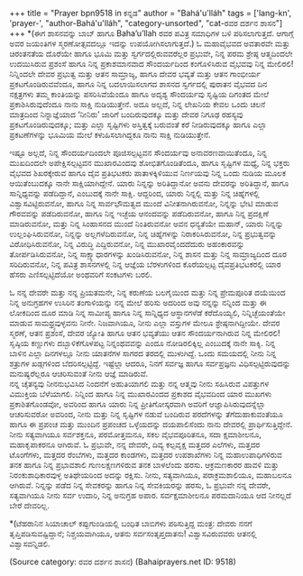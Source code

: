 +++
title = "Prayer bpn9518 in ಕನ್ನಡ"
author = "Bahá'u'lláh"
tags = ['lang-kn', 'prayer-', "author-Bahá'u'lláh", "category-unsorted", "cat-ರವರ ದರ್ಶನ ಶಾಸನ"]
+++
*(ಈಗ ಶಾಸನವನ್ನು  ಬಾಬ್ ಹಾಗೂ Baha’u’llah ರವರ ಪವಿತ್ರ ಸಮಾಧಿಗಳ ಬಳಿ ಪಠಿಸಲಾಗುತ್ತದೆ.  ಆಗಾಗ್ಗೆ ಅವರ ಜಯಂತಿಗಳ ಸ್ಮರಣೋತ್ಸವದಲ್ಲೂ ಇದನ್ನು ಉಪಯೋಗಿಸಲಾಗುತ್ತದೆ.)
ಓ ಮಹಾವೈಭವದ ಅವತಾರವೇ ಮತ್ತು ಚಿರಂತನತೆಯ ದೊರೆಯೇ ಹಾಗೂ ಭೂಮಿ ಮತ್ತು ಸ್ವರ್ಗದಲ್ಲಿರುವವರೆಲ್ಲರ ಪ್ರಭುವೇ, ನಿನ್ನ ಪರಮ ಶ್ರೇಷ್ಠ ಆತ್ಮದಿಂದಲೇ ಉದಯಿಸಿರುವ ಪ್ರಶಂಸೆ ಹಾಗೂ ನಿನ್ನ ಪ್ರಕಾಶಮಾನವಾದ ಸೌಂದರ್ಯದಿಂದ ಕಂಗೊಳಿಸಿರುವ ವೈಭವವು ನಿನ್ನ ಮೇಲಿರಲಿ! ನಿನ್ನಿಂದಲೇ ದೇವರ ಪ್ರಭುತ್ವ ಮತ್ತು ಆತನ ಸಾಮ್ರಾಜ್ಯ, ಹಾಗೂ ದೇವರ ಭವ್ಯತೆ ಮತ್ತು ಆತನ ಗಾಂಭೀರ್ಯ ಪ್ರಕಟಗೊಂಡಿರುವವೆಂದೂ, ಹಾಗೂ ನಿನ್ನ ಬದಲಾಯಿಸಲಾಗದ ಶಾಸನದ ಸ್ವರ್ಗದಲ್ಲಿ ಪುರಾತನ ವೈಭವದ ದಿನ ನಕ್ಷತ್ರಗಳು ತಮ್ಮ ಕಾಂತಿಯನ್ನು ಪಸರಿಸಿವೆಯೆಂದೂ ಹಾಗೂ ಅದೃಶ್ಯ ಸೌಂದರ್ಯವು ಸೃಷ್ಟಿಯ ದಿಗಂತದ ಮೇಲೆ ಪ್ರಕಾಶಿಸಿರುವುದೆಂದೂ ನಾನು ಸಾಕ್ಷಿ ನುಡಿಯುತ್ತೇನೆ.  ಅದೂ ಅಲ್ಲದೆ, ನಿನ್ನ ಲೇಖನಿಯ ಕೇವಲ ಒಂದು ಚಲನೆ ಮಾತ್ರದಿಂದ ನಿನ್ನಾಜ್ಞೆಯಾದ ‘ನೀನಿರು’ ಜಾರಿಗೆ ಬಂದಿರುವುದಕ್ಕೂ ಮತ್ತು ದೇವರ ನಿಗೂಢ ರಹಸ್ಯವು ಪ್ರಕಟಗೊಂಡಿರುವುದಕ್ಕೂ; ಮತ್ತು ಎಲ್ಲಾ ಸೃಷ್ಟಿಗಳು ಅಸ್ತಿತ್ವಕ್ಕೆ ಬರುವಂತೆ ಕರೆ ನೀಡಿರುವುದಕ್ಕೂ ಹಾಗೂ ಎಲ್ಲಾ ಪ್ರಕಟಣೆಗಳನ್ನು ಭೂಮಿಯ ಮೇಲೆ ಕಳುಹಿಸಲಾಗಿದ್ದಕೂ ನಾನು ಸಾಕ್ಷಿ ನುಡಿಯುತ್ತೇನೆ.

ಇಷ್ಟೂ ಅಲ್ಲದೆ, ನಿನ್ನ ಸೌಂದರ್ಯದಿಂದಲೇ ಪೂಜಿಸಲ್ಪಟ್ಟವನ ಸೌಂದರ್ಯವು ಅನಾವರಣವಾಯಿತೆಂದೂ, ನಿನ್ನ ಮುಖದಿಂದಲೇ ಅಪೇಕ್ಷಿಸಲ್ಪಟ್ಟವನ ಮುಖಾರವಿಂದವು ಶೋಭಿತಗೊಂಡಿತೆಂದೂ, ಹಾಗೂ ಸೃಷ್ಟಿಗಳ ಮಧ್ಯೆ, ನಿನ್ನ ಭಕ್ತರು ವೈಭವದ ಶಿಖರಕ್ಕೇರುವ ಹಾಗೂ ದೈವ ಪ್ರತಿಭಟಕರು ಪಾತಾಳಕ್ಕಿಳಿಯುವ ನಿರ್ಣಯವು ನಿನ್ನ ಒಂದು ನುಡಿಯ ಮೂಲಕ ಆಯಿತೆಂಬುದಕ್ಕೂ ನಾನೇ ಸಾಕ್ಷಿಯಾಗಿದ್ದೇನೆ.
ಯಾರು ನಿನ್ನನ್ನು ಅರಿತಿದ್ದಾನೋ ಅವನು ದೇವರನ್ನು ಅರಿತಿದ್ದಾನೆ, ಹಾಗೂ ಸಾನ್ನಿಧ್ಯವನ್ನು ಪಡೆದಿದ್ದಾನೆ, ಎಂಬುದಕ್ಕೆ ನಾನೇ ಸಾಕ್ಷಿ.  ಆದ್ದರಿಂದ, ಯಾರು ನಿನ್ನಲ್ಲಿ ಮತ್ತು ನಿನ್ನ ಚಿಹ್ನೆಗಳಲ್ಲಿ ವಿಶ್ವಾಸವಿಟ್ಟಿರುವನೋ, ಹಾಗೂ ನಿನ್ನ ಸಾರ್ವಭೌಮತ್ವದ ಮುಂದೆ ವಿನೀತನಾಗಿರುವನೋ, ನಿನ್ನನ್ನು ಭೇಟಿ ಮಾಡುವ ಗೌರವವನ್ನು ಪಡೆದಿರುವನೋ, ಹಾಗೂ ನಿನ್ನ ಇಚ್ಛೆಯ ಆನಂದವನ್ನು ಪಡೆದಿರುವನೋ, ಹಾಗೂ ನಿನ್ನ ಪ್ರದಕ್ಷಿಣೆ ಮಾಡಿರುವನೋ, ಮತ್ತು ನಿನ್ನ ಸಿಂಹಾಸನದ ಮುಂದೆ ನಿಂತಿರುವನೋ ಅವನ ಧನ್ಯತೆಯೇ ಮಹಾನ್, ಯಾರು ನಿನ್ನನ್ನು ಉಲ್ಲಂಘಿಸಿರುವನೋ, ನಿನ್ನನ್ನು ಅಲ್ಲಗಳೆದಿರುವನೋ, ನಿನ್ನ ಚಿಹ್ನೆಗಳನ್ನು ನಿರಾಕರಿಸಿರುವನೋ, ನಿನ್ನ ಪ್ರಭುತ್ವವನ್ನು ವಿರೋಧಿಸಿರುವನೋ, ನಿನ್ನ ವಿರುದ್ಧಿ ಎದ್ದಿರುವನೋ, ನಿನ್ನ ಮುಖಾರವೈಂದದೆದುರು ಅಹಂಕಾರವನ್ನು ತೋರ್ಪಡಿಸಿರುವನೋ, ನಿನ್ನ ಸಾಕ್ಷ್ಯಾಧಾರಗಳನ್ನು ಖಂಡಿಸಿರುವನೋ, ನಿನ್ನ ಶಾಸನ ಮತ್ತು ನಿನ್ನ ಸಾಮ್ರಾಜ್ಯದಿಂದ ದೂರ ಸರಿದಿರುವನೋ,  ನಿನ್ನ ಪವಿತ್ರ ಶಾಸನಗಳಲ್ಲಿ ನಿನ್ನ ಆಜ್ಞೆಯ ಬೆರಳುಗಳಿಂದ ಕೊರೆಯಲ್ಪಟ್ಟ ದೈವಪ್ರತಿಭಟಕರಲ್ಲಿ ಯಾರ ಹೆಸರು ಎಣಿಸಲ್ಪಟ್ಟಿದೆಯೋ ಅಂಥವರಿಗೆ ಸಂಕಟಗಳು ಬರಲಿ.

ಓ ನನ್ನ ದೇವರೇ ಮತ್ತು ನನ್ನ ಪ್ರಿಯತಮನೇ, ನಿನ್ನ ಕರುಣೆಯ ಬಲಗೈಯಿಂದ ಮತ್ತು ನಿನ್ನ ಪ್ರೇಮಪೂರಿತ ದಯೆಯಿಂದ ನಿನ್ನ ಅನುಗ್ರಹಗಳ ಉಸಿರಿನ ತಂಗಾಳಿಯನ್ನು ನನ್ನ ಮೇಲೆ ಹರಿಸು ಅದರಿಂದ ಅವು ನನ್ನನ್ನು ನನ್ನಿಂದ ಮತ್ತು ಈ ಲೋಕದಿಂದ ದೂರ ಮಾಡಿ ನಿನ್ನ ಸಾಮೀಪ್ಯ ಹಾಗೂ ನಿನ್ನ ಸಾನ್ನಿಧ್ಯದ ಆಸ್ಥಾನಗಳೆಡೆ ಕರೆದೊಯ್ಯಲಿ, ನಿನ್ನಿಚ್ಛೆಯಂತೆಯೇ ಮಾಡುವ ಸಾಮಥ್ರ್ಯವುಳ್ಳವನು ನೀನೇ.  ನಿಜವಾಗಿಯೂ, ನೀನು ಎಲ್ಲಾ ವಸ್ತುಗಳ ಮೇಲೂ ಶ್ರೇಷ್ಠನಾಗಿದ್ದೀಯೇ.
ದೇವರ ಸ್ಮರಣೆ, ಆತನ ಪ್ರಶಂಸೆ, ದೇವರ ಜ್ಯೋತಿ ಹಾಗೂ ಆತನ ಭವ್ಯತೆಯು ಆತನ ಸೌಂದರ್ಯನಾಗಿರುವ ನಿನ್ನ ಮೇಲಿರಲಿ! ಸೃಷ್ಠಿಯ ಕಣ್ಣುಗಳು ದಬ್ಬಾಳಿಕೆಗೊಳಪಟ್ಟ ನಿನ್ನಂಥವವನ್ನು ಎಂದೂ ನೋಡಿರಲಿಕ್ಕಿಲ್ಲ ಎಂಬುದಕ್ಕೆ ನಾನೇ ಸಾಕ್ಶಿ.  ನಿನ್ನ ಬಾಳಿನ ಎಲ್ಲಾ ದಿನಗಳಲ್ಲೂ ನೀನು ಯಾತನೆಗಳ ಸಾಗರದ ತರದಲ್ಲಿ ಮುಳುಗಿದ್ದೆ.  ಒಂದು ಸಮಯದಲ್ಲಿ ನೀನು ನಿನ್ನ ಶತ್ರುಗಳ ಖಡ್ಗಗಳಿಂದ ಬೆದರಿಸಲ್ಪಟ್ಟಿದ್ದೆ.  ಇಷ್ಟೆಲ್ಲಾ ಆದರೂ, ನಿನಗೆ ಸರ್ವಜ್ಞ ಹಾಗೂ ಸರ್ವಪ್ರಜ್ಞನು ವಿಧಿಸಲ್ಪಟ್ಟಿರುವುದನ್ನು ಮನುಷ್ಯರೆಲ್ಲರೂ ಆಚರಿಸುವಂತೆ ನೀನು ಆಜ್ಞೆ ಮಾಡಿರುವೆ.  
ನನ್ನ ಚೈತನ್ಯವು ನೀನನುಭವಿಸಿದ ನಿಂದನೆಗೆ ಅಹುತಿಯಾಗಲಿ ಮತ್ತು ನನ್ನ ಆತ್ಮವು ನೀನು ಸಹಿಸಿರುವ ವಿಪತ್ತುಗಳ ವಿಮುಕ್ತಿಯ ಬೆಳೆಯಾಗಲಿ.  ನಿನ್ನಿಂದ ಹಾಗೂ ನಿನ್ನ ಮುಖಾರವಿಂದದ ಪ್ರಕಾಶದ ವೈಭವದಿಂದ ಯಾರ ಮುಖಗಳು ಪ್ರಕಾಶಿತಗೊಂಡವೋ, ಅವರಿಂದ ಹಾಗೂ ಯಾರು ನಿನ್ನ ಪ್ರೀತಿಗೋಸ್ಕರವಾಗಿ ಅವರಿಗೆ ಆಜ್ಞಾಪಿಸಿರುವುದನ್ನೆಲ್ಲಾ ಆಚರಿಸುವರೋ ಅವರಿಂದ, ನೀನು ಮತ್ತು ನಿನ್ನ ಸೃಷ್ಟಿಗಳ ನಡುವೆ ಬಂದಿರುವ ಪರದೆಗಳನ್ನು ತೆಗೆದುಹಾಕುವಂತೆಯೂ ಹಾಗೂ ಈ ಪ್ರಪಂಚ ಮತ್ತು ಮುಂದಿನ ಪ್ರಪಂಚದ ಒಳ್ಳೆಯದನ್ನು ದಯಪಾಲಿಸೆಂದು ನಾನು ದೇವರಲ್ಲಿ ಪ್ರಾರ್ಥಿಸುತ್ತಿದ್ದೇನೆ.  ನೀನು ಸತ್ಯವಾಗಿಯೂ ಸರ್ವಶಕ್ತನೂ,  ಪರಮೋತ್ತಮನೂ, ಸಕಲ ವೈಭವಪೂರಿತನೂ, ಸದಾ ಕ್ಷಮಾಶೀಲನೂ, ಮಹಾಕೃಪಾಕರನೂ ಆಗಿರುವೆ.
ಓ ಪ್ರಭುವೇ, ನನ್ನ ದೇವರೇ, ದಿವ್ಯ ಕಲ್ಪವೃಕ್ಷ ಮತ್ತದರ ಎಲೆಗಳು, ಮತ್ತದರ ಟೊಂಗೆಗಳು, ಮತ್ತದರ ರೆಂಬೆಗಳು, ಮತ್ತದರ ಕಾಂಡಗಳು, ಮತ್ತದರ ಉಪಶಾಖೆಗಳು ನಿನ್ನ ಮಹಾಉಪಾಧಿಗಳಿರುವ ತನಕ ಹಾಗೂ ನಿನ್ನ ಪ್ರಭಾವಶಾಲಿ ಗುಣಲಕ್ಷಣಗಳಿರುವ ತನಕ ಬಾಳಲೆಂದು ಹರಸು.  ಆಕ್ರಮಣಕಾರರ ಹಾವಳಿ ಮತ್ತು ನಿರಂಕುಶಾಧಿಕಾರವುಳ್ಳ ಅತಿಥೇಯರಿಂದ ಅದನ್ನು ರಕ್ಷಿಸು.  ನೀನು, ಸತ್ಯವಾಗಿಯೂ, ಪರಾಕ್ರಮಶಾಲಿಯೂ, ಮಹಾಬಲನೂ ಆಗಿರುವೆ.  ನಿನ್ನನ್ನು ಪಡೆದ ನಿನ್ನ ಸೇವಕರನ್ನು ಹಾಗೂ ನಿನ್ನ ಸೇವಕಿಯರನ್ನು ಹರಸು, ಓ ಪ್ರಭುವೇ ನನ್ನ ದೇವರೇ, ಸತ್ಯವಾಗಿಯೂ ನೀನು ಸರ್ವ ಉದಾರಿ, ನಿನ್ನ ಅನುಗ್ರಹ ಅಪಾರ.  ಸರ್ವಕ್ಷಮಾಶೀಲನೂ ಪರಮದಾನಿಯೂ ಆದ ನೀನಲ್ಲದೆ  ಬೇರೆ ದೇವರಿಲ್ಲ.


*(ಟೆಹರಾನಿನ ಸಿಯಾಚಾಲ್ ಕಪ್ಪುಗುಂಡಿಯಲ್ಲಿ ಬಂಧಿತ ಬಾಬಿಗಳು ಪಠಿಸುತ್ತಿದ್ದ ಮಂತ್ರ: ದೇವರು ನನಗೆ ತೃಪ್ತಿಪಡಿಸುವಷ್ಟಿದ್ದಾನೆ; ನಿಶ್ಚಯವಾಗಿಯೂ, ಆತನು ಸರ್ವಸಂತೃಪ್ತದಾತನು! ವಿಶ್ವಾಸವಿರುವವರು ಆತನಲ್ಲಿ ವಿಶ್ವಾಸವನ್ನಿಡಲಿ.

(Source category: ರವರ ದರ್ಶನ ಶಾಸನ)
(Bahaiprayers.net ID: 9518)

